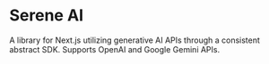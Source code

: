 # Serene AI

A library for Next.js utilizing generative AI APIs through a consistent abstract SDK. Supports OpenAI and Google Gemini APIs.
